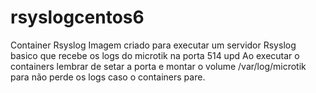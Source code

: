 # rsyslogcentos6
Container Rsyslog
Imagem criado para executar um servidor Rsyslog basico que recebe os logs do microtik na porta 514 upd
Ao executar  o containers lembrar de setar a porta e montar o volume /var/log/microtik para não perde os logs caso o containers pare.
